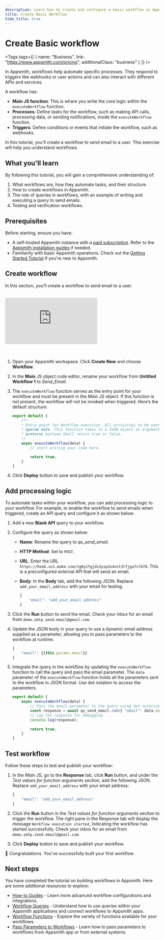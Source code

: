 ```yaml
---
description: Learn how to create and configure a basic workflow in Appsmith, understand key concepts, and apply them to automate tasks such as sending emails.
title: Create Basic Workflow
hide_title: true
---
```

<!-- vale off -->

<div className="tag-wrapper">
 <h1>Create Basic workflow</h1>

<Tags
tags={[
{ name: "Business", link: "https://www.appsmith.com/pricing", additionalClass: "business" }
]}
/>

</div>

<!-- vale on -->

In Appsmith, workflows help automate specific processes. They respond to triggers like webhooks or user actions and can also interact with different APIs and services.

A workflow has:

- **Main JS function**: This is where you write the core logic within the `executeWorkflow` function.
- **Processes**: Define tasks for the workflow, such as making API calls, processing data, or sending notifications, inside the `executeWorkflow` function.
- **Triggers**: Define conditions or events that initiate the workflow, such as webhooks.

In this tutorial, you’ll create a workflow to send email to a user. This exercise will help you understand workflows.

## What you'll learn

By following this tutorial, you will gain a comprehensive understanding of:

1. What workflows are, how they automate tasks, and their structure.
2. How to create workflows in Appsmith.
3. The role of queries in workflows, with an example of writing and executing a query to send emails.
4. Testing and verification workflows.

## Prerequisites

Before starting, ensure you have:

- A self-hosted Appsmith instance with a [paid subscription](https://www.appsmith.com/pricing). Refer to the [Appsmith installation guides](/getting-started/setup/installation-guides) if needed.
- Familiarity with basic Appsmith operations. Check out the [Getting Started Tutorial](/getting-started/tutorials/start-building) if you're new to Appsmith.

## Create workflow

In this section, you’ll create a workflow to send email to a user.

<br/>
<div style={{ position: "relative", paddingBottom: "calc(50.520833333333336% + 41px)", height: "0", width: "100%" }}>
<iframe src="https://demo.arcade.software/BzEnldkGHkIJ91SDxubA?embed" frameborder="0" loading="lazy" webkitallowfullscreen mozallowfullscreen allowfullscreen style={{ position: "absolute", top: "0", left: "0", width: "100%", height: "100%", colorScheme: "light" }} title="Appsmith | Create workflow">
</iframe>
</div>
<br/><br/>

1. Open your Appsmith workspace. Click **Create New** and choose **Workflow**.
2. In the **Main** JS object code editor, rename your workflow from **Untitled Workflow 1** to *Send_Email*.
3.  The `executeWorkflow` function serves as the entry point for your workflow and must be present in the _Main_ JS object. If this function is not present, the workflow will not be invoked when triggered. Here’s the default structure:

    ```javascript
    export default {
        /**
        * Entry point for Workflow execution. All activities to be executed should be defined here.
        * @param data  This function takes in a JSON object as arguments (data) which can be passed when you trigger the workflow.
        * @returns boolean Shall return true or false.
        */
        async executeWorkflow(data) {
            // start writing your code here.

            return true;
        }
    }
    ```
4. Click **Deploy** button to save and publish your workflow.

## Add processing logic

To automate tasks within your workflow, you can add processing logic to your workflow. For example, to enable the workflow to send emails when triggered, create an API query and configure it as shown below:

1. Add a new **Blank API** query to your workflow.
2. Configure the query as shown below:
   - **Name**: Rename the query to *qs_send_email*.
   - **HTTP Method**: Set to `POST`.
   - **URL**: Enter the URL `https://hook.us1.make.com/tg6y1fgjds3ysp3x4snt3tfjgu7s747d`. This is a preconfigured external API that will send an email.
   - **Body**: In the **Body** tab, add the following JSON. Replace `add_your_email_address` with your email for testing.

        ```javascript
        {
            "email": "add_your_email_address"
        }
        ```
3. Click the **Run** button to send the email. Check your inbox for an email from `demo.smtp.send.email@gmail.com`.
4. Update the JSON body in your query to use a dynamic email address supplied as a parameter, allowing you to pass parameters to the workflow at runtime.

    ```javascript
    {
        "email": {{this.params.email}}
    }
    ```

   
5. Integrate the query in the workflow by updating the `executeWorkflow` function to call the query and pass the email parameter. The `data` parameter of the `executeWorkflow` function holds all the parameters sent to the workflow in JSON format. Use dot notation to access the parameters.

    ```javascript
    export default {
        async executeWorkflow(data) {
            // Pass the email parameter to the query using dot notation
            const response = await qs_send_email.run({ "email": data.email });
            // Log the response for debugging
            console.log(response);
        
            return true;
        }
    }
    ```

## Test workflow

Follow these steps to test and publish your workflow:

1. In the _Main_ JS, go to the **Response** tab, click **Run** button, and under the *Test values for function arguments* section, add the following JSON. Replace `add_your_email_address` with your email address:
    ```javascript
    {
        "email": "add_your_email_address"
    }
    ```
2. Click the **Run** button in the *Test values for function arguments* section to trigger the workflow. The right pane in the Response tab will display the message `Workflow execution started`, indicating the workflow has started successfully. Check your inbox for an email from `demo.smtp.send.email@gmail.com`.

3. Click **Deploy** button to save and publish your workflow.

🚩 Congratulations. You've successfully built your first workflow.

## Next steps

You have completed the tutorial on building workflows in Appsmith. Here are some additional resources to explore:

* [How-to Guides](/workflows/how-to-guides) - Learn more advanced workflow configurations and integrations.
* [Workflow Queries](/workflows/reference/workflow-queries) - Understand how to use queries within your Appsmith applications and connect workflows to Appsmith apps.
* [Workflow Functions](/workflows/reference/workflow-functions) - Explore the variety of functions available for your workflows.
* [Pass Parameters to Workflows](/workflows/reference/pass-parameters-to-workflows) - Learn how to pass parameters to workflows from Appsmith app or from external systems.